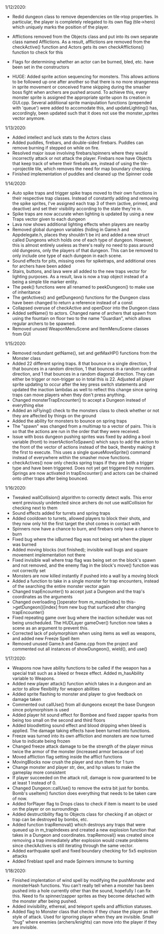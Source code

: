 
1/12/2020:
- Redid dungeon class to remove dependencies on tile->top properties. In particular, the player is completely relegated to its own flag (tile->hero) which uniquely marks the position of the player.
- Afflictions removed from the Objects class and put into its own separate class named Afflictions. As a result, afflictions are removed from the checkActive() function and Actors gets its own checkAfflictions() function to check for this
- Flags for determining whether an actor can be burned, bled, etc. have been set in the constructors

- HUGE: Added sprite action sequencing for monsters. This allows actions to be followed up one after another so that there is no more strangeness in sprite movement or conceived frame skipping during the smasher boss fight when archers are pushed around. To achieve this, every monster sprite is assigned the appropriate sprite upon its creation in GUI.cpp. Several additional sprite manipulation functions (prepended with 'queue') were added to accomodate this, and updateLighting() has, accordingly, been updated such that it does not use the monster_sprites vector anymore.

1/13/2020:
- Added intellect and luck stats to the Actors class
- Added puddles, firebars, and double-sided firebars. Puddles can remove burning if stepped on while on fire.
- Resolved major issue involving firebars/spinners where they would incorrectly attack or not attack the player. Firebars now have Objects that keep track of where their fireballs are, instead of using the tile->projectile tile, which removes the need for map boundary checking.
- Finished implementation of puddles and cleaned up the Spinner code

1/14/2020:
- Auto spike traps and trigger spike traps moved to their own functions in their respective trap classes. Instead of constantly adding and removing the spike sprites, I've assigned each trap 3 of them (active, primed, and deactive) and set their visibility according to the state they're in.
- Spike traps are now accurate when lighting is updated by using a new Traps vector given to each dungeon
- Lava now shows additional lighting effects when players are nearby
- Removed global dungeon variables (hiding in Game.h and Appdelegate.h, places they shouldn't be in) and added a new struct called Dungeons which holds one of each type of dungeon. However, this is almost entirely useless as there's really no need to pass around old dungeons, only the players of that dungeon. This can be removed to only include one type of each dungeon in each scene.
- Sound effects for pits, missing ones for spiketraps, and additional ones for archers have been added
- Stairs, buttons, and lava were all added to the new traps vector for lighting purposes. As a result, lava is now a trap object instead of a being a simple tile marker entity.
- The peek() functions were all renamed to peekDungeon() to make use of inheritance
- The getActives() and getDungeon() functions for the Dungeon class have been changed to return a reference instead of a const
- Collapsed overuse of checkActive and openDoor into the Dungeon class
- Added setName() to actors. Changed name of archers that spawn from using the fountain on floor two to the name "Guardian", which allows regular archers to be spawned.
- Removed unused WeaponMenuScene and ItemMenuScene classes from GUI

1/15/2020:
- Removed redundant getName(), set and getMaxHP() functions from the Monster class
- Added 22 different spring traps. 8 that bounce in a single direction, 1 that bounces in a random direction, 1 that bounces in a random cardinal direction, and 1 that bounces in a random diagonal direction. They can either be trigger or non-trigger so in total this is 22. Adjusted all player sprite updating to occur after the key press switch statements and updated the inaction lambdas as well to reflect this change since spring traps can move players when they don't press anything.
- Changed monsterTrapEncounter() to accept a Dungeon instead of everything else
- Added an isFlying() check to the monsters class to check whether or not they are affected by things on the ground
- Added the ability for monsters to bounce on spring traps
- The "spawn" was changed from a multimap to a vector of pairs. This is so that the actions are run in the order that they were received.
- Issue with boss dungeon pushing sprites was fixed by adding a bool variable (front) to insertActionToSpawn() which says to add the action to the front of the vector of actions instead of the back, thereby making it the first to execute. This uses a single queueMoveSprite() command instead of everywhere within the smasher move functions.
- checkActives() now only checks spring traps if they are both a trigger type and have been triggered. Does not yet get triggered by monsters. Springs are now activated in trapEncounter() and actors can be chained onto other traps after being bounced.

1/16/2020:
- Tweaked wallCollision() algorithm to correctly detect walls. This error went previously undetected since archers do not use wallCollision for checking next to them
- Sound effects added for turrets and spring traps
- Added cooldown to turrets, allowed players to block their shots, and they now only hit the first target the shot comes in contact with
- Spinners now have a chance to burn, and firebars only have a chance to burn
- Fixed bug where the isBurned flag was not being set when the player was burned
- Added moving blocks (not finished); invisible wall bugs and square movement implementation not there
- Fixed invisible wall where trap flag was being set on the block's spawn and not removed, and the enemy flag in the block's move() function was not correctly set
- Monsters are now killed instantly if pushed into a wall by a moving block
- Added a function to take in a single monster for trap encounters, instead of the searching the entire monster vector again
- Changed trapEncounter() to accept just a Dungeon and the trap's coordinates as the arguments
- Changed overloading []operator from m_maze[index] to this->getDungeon()[index] from new bug that surfaced after changing trapEncounter()
- Fixed repeating game over bug where the inaction scheduler was not being unscheduled. The HUDLayer gameOver() function now takes a scene as an argument to prevent this.
- Corrected lack of polymorphism when using items as well as weapons, and added new Freeze Spell item
- Removed unused Game.h and Game.cpp from the project and commented out all instances of showDungeon(), wield(), and use()

1/17/2020:
- Weapons now have ability functions to be called if the weapon has a special trait such as a bleed or freeze effect. Added m_hasAbility variable to Weapons.
- Added new player attack() function which takes in a dungeon and an actor to allow flexibility for weapon abilities
- Added sprite flashing to monster and player to give feedback on damage taken
- Commented out callUse() from all dungeons except the base Dungeon since polymorphism is used
- Added player hit sound effect for Bombee and fixed zapper sparks from being too small on the second and third floors
- Added bloodletting sound effect and blood dripping when bleed is applied. The damage taking effects have been turned into functions.
- Freeze was turned into its own affliction and monsters are now turned blue to indicate being frozen
- Changed freeze attack damage to be the strength of the player minus twice the armor of the monster (increased armor because of ice)
- Moved affliction flag setting inside the afflict functions
- MovingBlocks now crush the player and stun them for 1 turn
- Change monster and player str, dex, and hp values to make the gameplay more consistent
- If player succeeded on the attack roll, damage is now guaranteed to be at least 1 instead of 0.
- Changed Dungeon::callUse() to remove the extra bit just for bombs. Bomb's useItem() function does everything that needs to be taken care of now.
- Added forPlayer flag to Drops class to check if item is meant to be used on the player or on surroundings
- Added destructibility flag to Objects class for checking if an object or trap can be destroyed by bombs, etc.
- Added function trapRemoval() which destroys any traps that were queued up in m_trapIndexes and created a new explosion function that takes in a Dungeon and coordinates. trapRemoval() was created since removing a trap immediately after explosion would create problems since checkActives is still iterating through the same vector.
- Added earthquake spell and fixed boundary checking for 5x5 explosion attacks
- Added fireblast spell and made Spinners immune to burning

1/18/2020:
- Finished implentation of wind spell by modifying the pushMonster and monsterHash functions. You can't really tell when a monster has been pushed into a hole currently other than the sound, hopefully I can fix this. Need to fix spinner/zapper sprites as they become detached with the monster after being pushed.
- Added invisibility, ethereal, and teleport spells and affliction statuses.
- Added flag to Monster class that checks if they chase the player as their style of attack. Used for ignoring player when they are invisible. Small "bug" where enemies (archers/knights) can move into the player if they are invisible.

